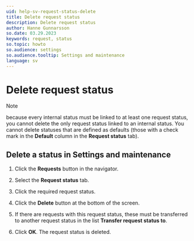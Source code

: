 ```yaml
---
uid: help-sv-request-status-delete
title: Delete request status
description: Delete request status
author: Hanne Gunnarsson
so.date: 03.29.2023
keywords: request, status
so.topic: howto
so.audience: settings
so.audience.tooltip: Settings and maintenance
language: sv
---
```


# Delete request status

> [!NOTE]
> because every internal status must be linked to at least one request status, you cannot delete the only request status linked to an internal status. You cannot delete statuses that are defined as defaults (those with a check mark in the **Default** column in the **Request status** tab).

## Delete a status in Settings and maintenance

1. Click the **Requests** button in the navigator.

1. Select the **Request status** tab.

1. Click the required request status.

1. Click the **Delete** button at the bottom of the screen.

1. If there are requests with this request status, these must be transferred to another request status in the list **Transfer request status to**.

1. Click **OK**. The request status is deleted.

<!-- Referenced links -->

<!-- Referenced images -->

